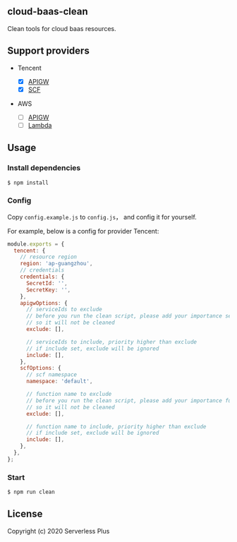 ## cloud-baas-clean

Clean tools for cloud baas resources.

## Support providers

- Tencent

  - [x] [APIGW](https://console.cloud.tencent.com/apigateway)
  - [x] [SCF](https://console.cloud.tencent.com/scf)

- AWS
  - [ ] [APIGW](https://console.aws.amazon.com/apigateway)
  - [ ] [Lambda](https://console.aws.amazon.com/lambda)

## Usage

### Install dependencies

```bash
$ npm install
```

### Config

Copy `config.example.js` to `config.js`， and config it for yourself.

For example, below is a config for provider Tencent:

```js
module.exports = {
  tencent: {
    // resource region
    region: 'ap-guangzhou',
    // credentials
    credentials: {
      SecretId: '',
      SecretKey: '',
    },
    apigwOptions: {
      // serviceIds to exclude
      // before you run the clean script, please add your importance service ids here
      // so it will not be cleaned
      exclude: [],

      // serviceIds to include, priority higher than exclude
      // if include set, exclude will be ignored
      include: [],
    },
    scfOptions: {
      // scf namespace
      namespace: 'default',

      // function name to exclude
      // before you run the clean script, please add your importance function names here
      // so it will not be cleaned
      exclude: [],

      // function name to include, priority higher than exclude
      // if include set, exclude will be ignored
      include: [],
    },
  },
};
```

### Start

```bash
$ npm run clean
```

## License

Copyright (c) 2020 Serverless Plus
